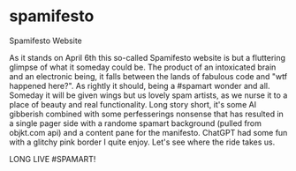 # spamifesto
Spamifesto Website

As it stands on April 6th this so-called Spamifesto website is but a fluttering glimpse of what it someday could be. The product of an intoxicated brain and an electronic being, it falls between the lands of fabulous code and "wtf happened here?". As rightly it should, being a #spamart wonder and all. Someday it will be given wings but us lovely spam artists, as we nurse it to a place of beauty and real functionality. Long story short, it's some AI gibberish combined with some perfesserings nonsense that has resulted in a single pager side with a randome spamart background (pulled from objkt.com api) and a content pane for the manifesto. ChatGPT had some fun with a glitchy pink border I quite enjoy. Let's see where the ride takes us. 

LONG LIVE #SPAMART!

